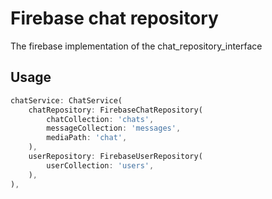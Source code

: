 # Firebase chat repository
The firebase implementation of the chat_repository_interface

## Usage
```dart
chatService: ChatService(
    chatRepository: FirebaseChatRepository(
        chatCollection: 'chats', 
        messageCollection: 'messages', 
        mediaPath: 'chat',
    ),
    userRepository: FirebaseUserRepository(
        userCollection: 'users',
    ),
),
```